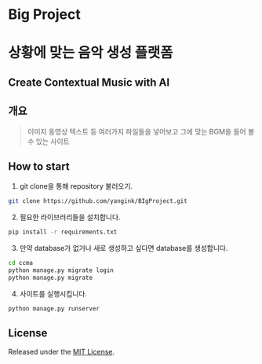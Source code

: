 # Big Project
# 상황에 맞는 음악 생성 플랫폼
## Create Contextual Music with AI

## 개요

> 이미지 동영상 텍스트 등 여러가지 파일들을 넣어보고 그에 맞는 BGM을 들어 볼 수 있는 사이트


## How to start

1. git clone을 통해 repository 불러오기.

 ```bash
 git clone https://github.com/yangink/BIgProject.git
 ```

2.  필요한 라이브러리들을 설치합니다.

 ```bash
 pip install -r requirements.txt
 ```

3. 만약 database가 없거나 새로 생성하고 싶다면 database를 생성합니다.
```bash
cd ccma
python manage.py migrate login
python manage.py migrate
 ```
4. 사이트를 실행시킵니다.

 ```bash
 python manage.py runserver
 ```


## License

Released under the [MIT License](./LICENSE).
